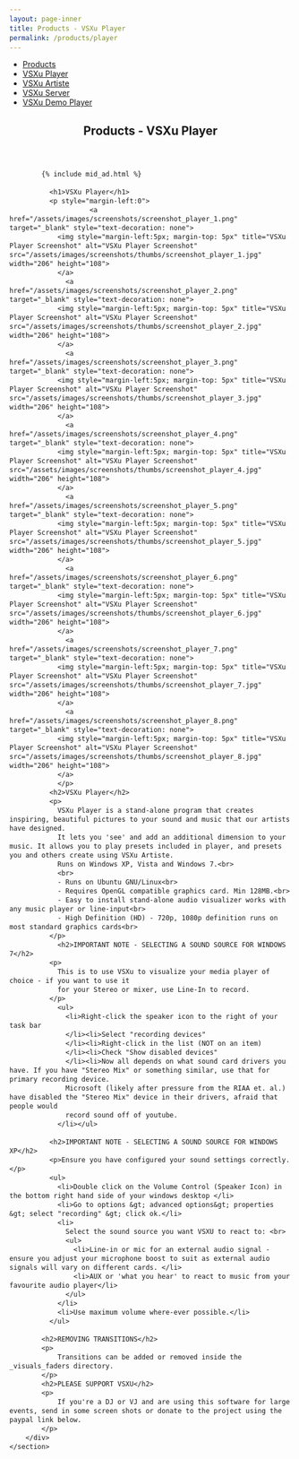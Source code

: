 ```yaml
---
layout: page-inner
title: Products - VSXu Player
permalink: /products/player
---
```

<div id="main" class="alt">
    <section id="one">
        <div class="inner">
            <ul class="actions horizontal">
                <li><a href="/products" class="button">Products</a></li>
                <li><a href="/products/player" class="button special">VSXu Player</a></li>
                <li><a href="/products/artiste" class="button">VSXu Artiste</a></li>
                <li><a href="/products/server" class="button">VSXu Server</a></li>
                <li><a href="/products/demo-player" class="button">VSXu Demo Player</a></li>
            </ul>
            <header class="major">
                <h1>Products - VSXu Player</h1>
            </header>
            
            {% include mid_ad.html %}
            
              <h1>VSXu Player</h1>
              <p style="margin-left:0">
                        <a href="/assets/images/screenshots/screenshot_player_1.png" target="_blank" style="text-decoration: none">
                <img style="margin-left:5px; margin-top: 5px" title="VSXu Player Screenshot" alt="VSXu Player Screenshot" src="/assets/images/screenshots/thumbs/screenshot_player_1.jpg" width="206" height="108">
                </a>
                  <a href="/assets/images/screenshots/screenshot_player_2.png" target="_blank" style="text-decoration: none">
                <img style="margin-left:5px; margin-top: 5px" title="VSXu Player Screenshot" alt="VSXu Player Screenshot" src="/assets/images/screenshots/thumbs/screenshot_player_2.jpg" width="206" height="108">
                </a>
                  <a href="/assets/images/screenshots/screenshot_player_3.png" target="_blank" style="text-decoration: none">
                <img style="margin-left:5px; margin-top: 5px" title="VSXu Player Screenshot" alt="VSXu Player Screenshot" src="/assets/images/screenshots/thumbs/screenshot_player_3.jpg" width="206" height="108">
                </a>
                  <a href="/assets/images/screenshots/screenshot_player_4.png" target="_blank" style="text-decoration: none">
                <img style="margin-left:5px; margin-top: 5px" title="VSXu Player Screenshot" alt="VSXu Player Screenshot" src="/assets/images/screenshots/thumbs/screenshot_player_4.jpg" width="206" height="108">
                </a>
                  <a href="/assets/images/screenshots/screenshot_player_5.png" target="_blank" style="text-decoration: none">
                <img style="margin-left:5px; margin-top: 5px" title="VSXu Player Screenshot" alt="VSXu Player Screenshot" src="/assets/images/screenshots/thumbs/screenshot_player_5.jpg" width="206" height="108">
                </a>
                  <a href="/assets/images/screenshots/screenshot_player_6.png" target="_blank" style="text-decoration: none">
                <img style="margin-left:5px; margin-top: 5px" title="VSXu Player Screenshot" alt="VSXu Player Screenshot" src="/assets/images/screenshots/thumbs/screenshot_player_6.jpg" width="206" height="108">
                </a>
                  <a href="/assets/images/screenshots/screenshot_player_7.png" target="_blank" style="text-decoration: none">
                <img style="margin-left:5px; margin-top: 5px" title="VSXu Player Screenshot" alt="VSXu Player Screenshot" src="/assets/images/screenshots/thumbs/screenshot_player_7.jpg" width="206" height="108">
                </a>
                  <a href="/assets/images/screenshots/screenshot_player_8.png" target="_blank" style="text-decoration: none">
                <img style="margin-left:5px; margin-top: 5px" title="VSXu Player Screenshot" alt="VSXu Player Screenshot" src="/assets/images/screenshots/thumbs/screenshot_player_8.jpg" width="206" height="108">
                </a>
                </p>
              <h2>VSXu Player</h2>
              <p>
                VSXu Player is a stand-alone program that creates inspiring, beautiful pictures to your sound and music that our artists have designed.
                It lets you 'see' and add an additional dimension to your music. It allows you to play presets included in player, and presets you and others create using VSXu Artiste.
                Runs on Windows XP, Vista and Windows 7.<br>
                <br>
                - Runs on Ubuntu GNU/Linux<br>
                - Requires OpenGL compatible graphics card. Min 128MB.<br>
                - Easy to install stand-alone audio visualizer works with any music player or line-input<br>
                - High Definition (HD) - 720p, 1080p definition runs on most standard graphics cards<br>
              </p>
                <h2>IMPORTANT NOTE - SELECTING A SOUND SOURCE FOR WINDOWS 7</h2>
              <p>
                This is to use VSXu to visualize your media player of choice - if you want to use it
                for your Stereo or mixer, use Line-In to record.
              </p>
                <ul>
                  <li>Right-click the speaker icon to the right of your task bar
                  </li><li>Select "recording devices"
                  </li><li>Right-click in the list (NOT on an item)
                  </li><li>Check "Show disabled devices"
                  </li><li>Now all depends on what sound card drivers you have. If you have "Stereo Mix" or something similar, use that for primary recording device.
                  Microsoft (likely after pressure from the RIAA et. al.) have disabled the "Stereo Mix" device in their drivers, afraid that people would
                  record sound off of youtube.
                </li></ul>
              
              <h2>IMPORTANT NOTE - SELECTING A SOUND SOURCE FOR WINDOWS XP</h2>
              <p>Ensure you have configured your sound settings correctly.</p>
              <ul>
                <li>Double click on the Volume Control (Speaker Icon) in the bottom right hand side of your windows desktop </li>
                <li>Go to options &gt; advanced options&gt; properties &gt; select "recording" &gt; click ok.</li>
                <li>
                  Select the sound source you want VSXU to react to: <br> 
                  <ul>
                    <li>Line-in or mic for an external audio signal - ensure you adjust your microphone boost to suit as external audio signals will vary on different cards. </li>
                    <li>AUX or 'what you hear' to react to music from your favourite audio player</li>
                  </ul>
                </li>
                <li>Use maximum volume where-ever possible.</li>
              </ul>
            
            <h2>REMOVING TRANSITIONS</h2>
            <p>
                Transitions can be added or removed inside the _visuals_faders directory.
            </p>
            <h2>PLEASE SUPPORT VSXU</h2>
            <p>
                If you're a DJ or VJ and are using this software for large events, send in some screen shots or donate to the project using the paypal link below.
            </p>
        </div>
    </section>
</div>
